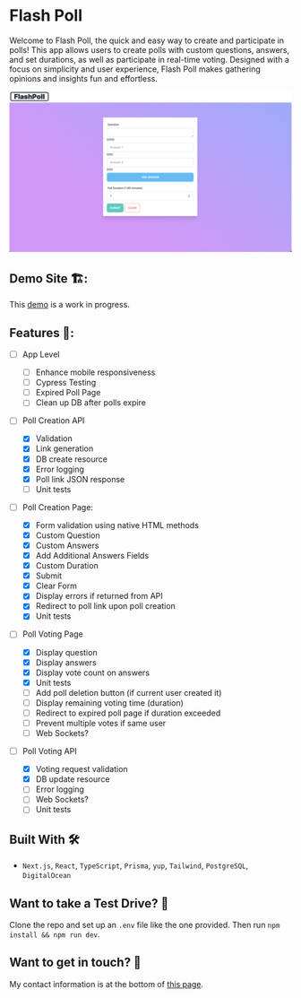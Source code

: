 # Flash Poll

Welcome to Flash Poll, the quick and easy way to create and participate in polls! This app allows users to create polls with custom questions, answers, and set durations, as well as participate in real-time voting. Designed with a focus on simplicity and user experience, Flash Poll makes gathering opinions and insights fun and effortless.

![Screenshot of Feature](readme_screenshot.png)

## Demo Site 🏗️:

This [demo](https://flash-poll-app-2n3gt.ondigitalocean.app) is a work in progress.

## Features 🚀:

- [ ] App Level

  - [ ] Enhance mobile responsiveness
  - [ ] Cypress Testing
  - [ ] Expired Poll Page
  - [ ] Clean up DB after polls expire

- [ ] Poll Creation API

  - [x] Validation
  - [x] Link generation
  - [x] DB create resource
  - [x] Error logging
  - [x] Poll link JSON response
  - [ ] Unit tests

- [ ] Poll Creation Page:

  - [x] Form validation using native HTML methods
  - [x] Custom Question
  - [x] Custom Answers
  - [x] Add Additional Answers Fields
  - [x] Custom Duration
  - [x] Submit
  - [x] Clear Form
  - [x] Display errors if returned from API
  - [x] Redirect to poll link upon poll creation
  - [x] Unit tests

- [ ] Poll Voting Page

  - [x] Display question
  - [x] Display answers
  - [x] Display vote count on answers
  - [x] Unit tests
  - [ ] Add poll deletion button (if current user created it)
  - [ ] Display remaining voting time (duration)
  - [ ] Redirect to expired poll page if duration exceeded
  - [ ] Prevent multiple votes if same user
  - [ ] Web Sockets?

- [ ] Poll Voting API

  - [x] Voting request validation
  - [x] DB update resource
  - [ ] Error logging
  - [ ] Web Sockets?
  - [ ] Unit tests

## Built With 🛠

- `Next.js`, `React`, `TypeScript`, `Prisma`, `yup`, `Tailwind`, `PostgreSQL`, `DigitalOcean`

## Want to take a Test Drive? 🚙

Clone the repo and set up an `.env` file like the one provided. Then run `npm install && npm run dev`.

## Want to get in touch? 🤝

My contact information is at the bottom of [this page](https://hextobin.github.io/hextobin/).
